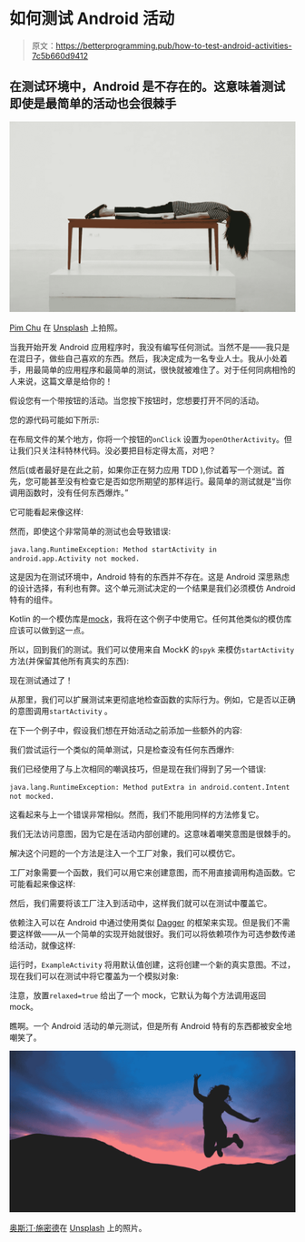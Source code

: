 # 如何测试 Android 活动

> 原文：<https://betterprogramming.pub/how-to-test-android-activities-7c5b660d9412>

## 在测试环境中，Android 是不存在的。这意味着测试即使是最简单的活动也会很棘手

![](img/c6648145587c8acecf061107864b3544.png)

[Pim Chu](https://unsplash.com/photos/dWzWo22F0mA) 在 [Unsplash](https://unsplash.com/) 上拍照。

当我开始开发 Android 应用程序时，我没有编写任何测试。当然不是——我只是在混日子，做些自己喜欢的东西。然后，我决定成为一名专业人士。我从小处着手，用最简单的应用程序和最简单的测试，很快就被难住了。对于任何同病相怜的人来说，这篇文章是给你的！

假设您有一个带按钮的活动。当您按下按钮时，您想要打开不同的活动。

您的源代码可能如下所示:

在布局文件的某个地方，你将一个按钮的`onClick` 设置为`openOtherActivity`。但让我们只关注科特林代码。没必要把目标定得太高，对吧？

然后(或者最好是在此之前，如果你正在努力应用 TDD ),你试着写一个测试。首先，您可能甚至没有检查它是否如您所期望的那样运行。最简单的测试就是“当你调用函数时，没有任何东西爆炸。”

它可能看起来像这样:

然而，即使这个非常简单的测试也会导致错误:

```
java.lang.RuntimeException: Method startActivity in android.app.Activity not mocked.
```

这是因为在测试环境中，Android 特有的东西并不存在。这是 Android 深思熟虑的设计选择，有利也有弊。这个单元测试决定的一个结果是我们必须模仿 Android 特有的组件。

Kotlin 的一个模仿库是[mock](https://mockk.io/)，我将在这个例子中使用它。任何其他类似的模仿库应该可以做到这一点。

所以，回到我们的测试。我们可以使用来自 MockK 的`spyk` 来模仿`startActivity`方法(并保留其他所有真实的东西):

现在测试通过了！

从那里，我们可以扩展测试来更彻底地检查函数的实际行为。例如，它是否以正确的意图调用`startActivity` 。

在下一个例子中，假设我们想在开始活动之前添加一些额外的内容:

我们尝试运行一个类似的简单测试，只是检查没有任何东西爆炸:

我们已经使用了与上次相同的嘲讽技巧，但是现在我们得到了另一个错误:

```
java.lang.RuntimeException: Method putExtra in android.content.Intent not mocked.
```

这看起来与上一个错误非常相似。然而，我们不能用同样的方法修复它。

我们无法访问意图，因为它是在活动内部创建的。这意味着嘲笑意图是很棘手的。

解决这个问题的一个方法是注入一个工厂对象，我们可以模仿它。

工厂对象需要一个函数，我们可以用它来创建意图，而不用直接调用构造函数。它可能看起来像这样:

然后，我们需要将该工厂注入到活动中，这样我们就可以在测试中覆盖它。

依赖注入可以在 Android 中通过使用类似 [Dagger](https://dagger.dev/) 的框架来实现。但是我们不需要这样做——从一个简单的实现开始就很好。我们可以将依赖项作为可选参数传递给活动，就像这样:

运行时，`ExampleActivity` 将用默认值创建，这将创建一个新的真实意图。不过，现在我们可以在测试中将它覆盖为一个模拟对象:

注意，放置`relaxed=true` 给出了一个 mock，它默认为每个方法调用返回 mock。

瞧啊。一个 Android 活动的单元测试，但是所有 Android 特有的东西都被安全地嘲笑了。

![](img/2d92a2c61ad16b95fc57eb71410de301.png)

[奥斯汀·施密德](https://unsplash.com/@schmidy?utm_source=unsplash&utm_medium=referral&utm_content=creditCopyText)在 [Unsplash](/s/photos/happy-woman-silhouette?utm_source=unsplash&utm_medium=referral&utm_content=creditCopyText) 上的照片。